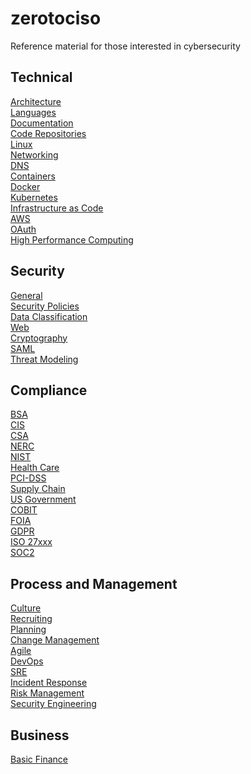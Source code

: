 # zerotociso
Reference material for those interested in cybersecurity


## Technical
[Architecture](docs/ARCHITECTURE.md) \
[Languages](docs/LANGUAGES.md) \
[Documentation](docs/DOCUMENTATION.md) \
[Code Repositories](docs/CODEREPOSITORIES.md) \
[Linux](docs/LINUX.md) \
[Networking](docs/NETWORKING.md) \
[DNS](docs/DNS.md) \
[Containers](docs/CONTAINERS.md) \
[Docker](docs/DOCKER.md)\
[Kubernetes](K8S.md) \
[Infrastructure as Code](docs/IAC.md) \
[AWS](docs/AWS.md) \
[OAuth](docs/OAUTH.md) \
[High Performance Computing](docs/HPC.md)


## Security
[General](docs/GENERALSECURITY.md) \
[Security Policies](docs/SECURITYPOLICIES.md) \
[Data Classification](docs/DATACLASSIFICATION.md) \
[Web](docs/WEBSECURITY.md) \
[Cryptography](docs/CRYPTOGRAPHY.md) \
[SAML](docs/SAML.md) \
[Threat Modeling](docs/THREATMODELING.md)



## Compliance
[BSA](docs/BSA.md) \
[CIS](docs/CIS.md) \
[CSA](docs/CSA.md) \
[NERC](docs/NERC.md) \
[NIST](docs/NIST.md) \
[Health Care](docs/HEALTHCARE.md) \
[PCI-DSS](docs/PCIDSS.md) \
[Supply Chain](docs/SUPPLYCHAIN.md) \
[US Government](docs/USGOV.md) \
[COBIT](docs/COBIT.md) \
[FOIA](docs/FOIA.md) \
[GDPR](docs/GDPR.md) \
[ISO 27xxx](docs/ISO.md) \
[SOC2](docs/SOC2.md) 


## Process and Management
[Culture](docs/CULTURE.md) \
[Recruiting](docs/RECRUITING.md) \
[Planning](docs/PLANNING.md) \
[Change Management](docs/CHANGEMANAGEMENT.md) \
[Agile](docs/AGILE.md) \
[DevOps](docs/DEVOPS.md) \
[SRE](docs/SRE.md) \
[Incident Response](docs/INCIDENTRESPONSE.md) \
[Risk Management](docs/RISKMGMT.md) \
[Security Engineering](docs/SECURITYENGINEERING.md)

## Business
[Basic Finance](docs/BASICFINANCE.md)



